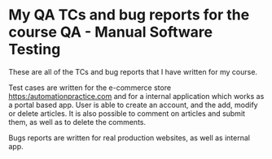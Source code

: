 # My QA TCs and bug reports for the course QA - Manual Software Testing

These are all of the TCs and bug reports that I have written for my course.

Test cases are written for the e-commerce store
[https:/automationpractice.com](url) and for a internal application
which works as a portal based app. User is able to
create an account, and the add, modify or delete articles.
It is also possible to comment on articles and submit them,
as well as to delete the comments.

Bugs reports are written for real production websites,
as well as internal app. 
